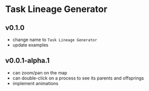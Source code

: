 # Task Lineage Generator

## v0.1.0

- change name to `Task Lineage Generator`
- update examples

## v0.0.1-alpha.1

- can zoom/pan on the map
- can double-click on a process to see its parents and offsprings
- implement animations
